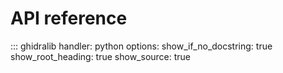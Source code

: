 # API reference

::: ghidralib
    handler: python
    options:
        show_if_no_docstring: true
        show_root_heading: true
        show_source: true
